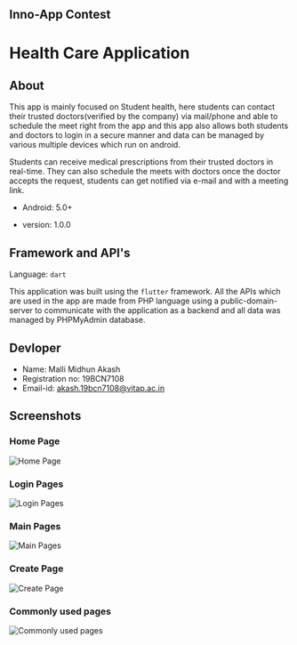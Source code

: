 ## Inno-App Contest
# Health Care Application 
## About
This app is mainly focused on Student health, here students can contact their trusted doctors(verified by the company) via mail/phone and able to schedule the meet right from the app and this app also allows both students and doctors to login in a secure manner and data can be managed by various multiple devices which run on android.

Students can receive medical prescriptions from their trusted doctors in real-time. They can also schedule the meets with doctors once the doctor accepts the request, students can get notified via e-mail and with a meeting link.

- Android: 5.0+

- version: 1.0.0

## Framework and API's
Language: `dart`

This application was built using the `flutter` framework. All the APIs which are used in the app are made from PHP language using a public-domain-server to communicate with the application as a backend and all data was managed by PHPMyAdmin database.

## Devloper
- Name: Malli Midhun Akash
- Registration no: 19BCN7108
- Email-id: akash.19bcn7108@vitap.ac.in

## Screenshots

### Home Page
![Home Page](https://github.com/MIDHUN950/Inno-App/blob/main/Screenshots/home.png?raw=true)

### Login Pages

![Login Pages](https://github.com/MIDHUN950/Inno-App/blob/main/Screenshots/Logins.png?raw=true)

### Main Pages

![Main Pages](https://github.com/MIDHUN950/Inno-App/blob/main/Screenshots/main.png?raw=true)

### Create Page

![Create Page](https://github.com/MIDHUN950/Inno-App/blob/main/Screenshots/create.png?raw=true)

### Commonly used pages

![Commonly used pages](https://github.com/MIDHUN950/Inno-App/blob/main/Screenshots/common.png?raw=true)
